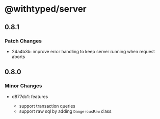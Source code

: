 # @withtyped/server

## 0.8.1

### Patch Changes

- 24a4b3b: improve error handling to keep server running when request aborts

## 0.8.0

### Minor Changes

- d877dc1: features

  - support transaction queries
  - support raw sql by adding `DangerousRaw` class
